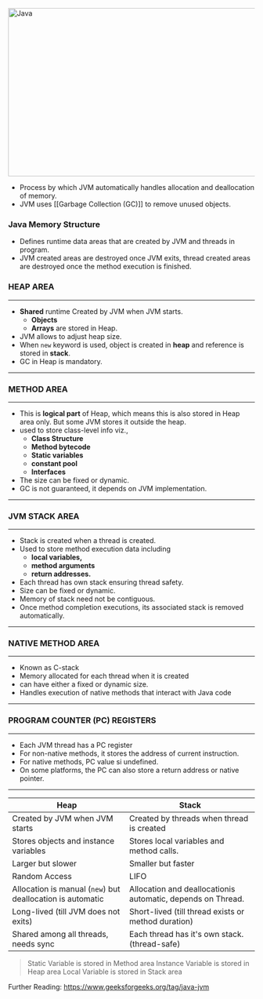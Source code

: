 <img width="696" height="343" alt="Java" src="https://github.com/user-attachments/assets/5344cd68-6e0d-4bfa-bb7d-1e587a505b9f" />

- Process by which JVM automatically handles allocation and deallocation of memory.
- JVM uses [[Garbage Collection (GC)]] to remove unused objects.

### Java Memory Structure
- Defines runtime data areas that are created by JVM and threads in program.
- JVM created areas are destroyed once JVM exits, thread created areas are destroyed once the method execution is finished.

### HEAP AREA
--- 
- **Shared** runtime Created by JVM when JVM starts. 
	- **Objects** 
	- **Arrays**
	are stored in Heap.
- JVM allows to adjust heap size.
- When `new` keyword is used, object is created in **heap** and reference is stored in **stack**.
- GC in Heap is mandatory.
---

### METHOD AREA
--- 
- This is **logical part** of Heap, which means this is also stored in Heap area only. But some JVM stores it outside the heap.
- used to store class-level info viz.,
	- **Class Structure**
	- **Method bytecode**
	- **Static variables**
	- **constant pool**
	- **Interfaces**
- The size can be fixed or dynamic.
- GC is not guaranteed, it depends on JVM implementation.
---
### JVM STACK AREA
---
- Stack is created when a thread is created.
- Used to store method execution data including 
	- **local variables,** 
	- **method arguments** 
	- **return addresses.**
- Each thread has own stack ensuring thread safety.
- Size can be fixed or dynamic.
- Memory of stack need not be contiguous.
- Once method completion executions, its associated stack is removed automatically.
---
### NATIVE METHOD AREA
---
- Known as C-stack
- Memory allocated for each thread when it is created 
- can have either a fixed or dynamic size.
- Handles execution of native methods that interact with Java code
---
### PROGRAM COUNTER (PC) REGISTERS
---
- Each JVM thread has a PC register
- For non-native methods, it stores the address of current instruction.
- For native methods, PC value si undefined.
- On some platforms, the PC can also store a return address or native pointer.
---




| Heap                                                       | Stack                                                       |
| ---------------------------------------------------------- | ----------------------------------------------------------- |
| Created by JVM when JVM starts                             | Created by threads when thread is created                   |
| Stores objects and instance variables                      | Stores local variables and method calls.                    |
| Larger but slower                                          | Smaller but faster                                          |
| Random Access                                              | LIFO                                                        |
| Allocation is manual (`new`) but deallocation is automatic | Allocation and deallocationis automatic, depends on Thread. |
| Long-lived (till JVM does not exits)                       | Short-lived (till thread exists or method duration)         |
| Shared among all threads, needs sync                       | Each thread has it's own stack. (thread-safe)               |


> Static Variable is stored in Method area
> Instance Variable is stored in Heap area
> Local Variable is stored in Stack area




Further Reading:
https://www.geeksforgeeks.org/tag/java-jvm
